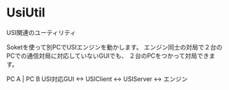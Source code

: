 ﻿# UsiUtil

USI関連のユーティリティ

Soketを使って別PCでUSIエンジンを動かします。
エンジン同士の対局で２台のPCでの通信対局に対応していないGUIでも、
２台のPCをつかって対局できます。

 PC A                     | PC B
USI対応GUI <-> USIClient <-> USIServer <-> エンジン


